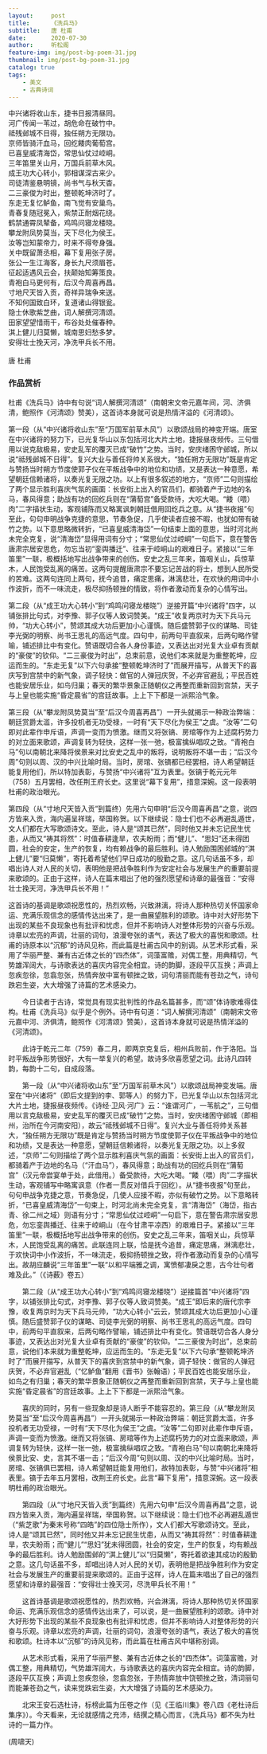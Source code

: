 ```yaml
---
layout:     post
title:      《洗兵马》
subtitle:   唐 杜甫
date:       2020-07-30
author:     听松阁
feature-img: img/post-bg-poem-31.jpg
thumbnail: img/post-bg-poem-31.jpg
catalog: true
tags:
    - 美文
    - 古典诗词
---
```



中兴诸将收山东，捷书日报清昼同。<br>
河广传闻一苇过，胡危命在破竹中。<br>
祗残邺城不日得，独任朔方无限功。<br>
京师皆骑汗血马，回纥餧肉葡萄宫。<br>
已喜皇威清海岱，常思仙仗过崆峒。<br>
三年笛里关山月，万国兵前草木风。<br>
成王功大心转小，郭相谋深古来少。<br>
司徒清鉴悬明镜，尚书气与秋天杳。<br>
二三豪俊为时出，整顿乾坤济时了。<br>
东走无复忆鲈鱼，南飞觉有安巢鸟。<br>
青春复随冠冕入，紫禁正耐烟花绕。<br>
鹤禁通霄凤辇备，鸡鸣问寝龙楼晓。<br>
攀龙附凤势莫当，天下尽化为侯王。<br>
汝等岂知蒙帝力，时来不得夸身强。<br>
关中既留萧丞相，幕下复用张子房。<br>
张公一生江海客，身长九尺须眉苍。<br>
征起适遇风云会，扶颠始知筹策良。<br>
青袍白马更何有，后汉今周喜再昌。<br>
寸地尺天皆入贡，奇祥异瑞争来送。<br>
不知何国致白环，复道诸山得银瓮。<br>
隐士休歌紫芝曲，词人解撰河清颂。<br>
田家望望惜雨干，布谷处处催春种。<br>
淇上健儿归莫懒，城南思妇愁多梦。<br>
安得壮士挽天河，净洗甲兵长不用。<br>
<br>
唐 杜甫


### 作品赏析

杜甫《洗兵马》诗中有句说“词人解撰河清颂”（南朝宋文帝元嘉年间，河、济俱清，鲍照作《河清颂》赞美），这首诗本身就可说是热情洋溢的《河清颂》。

第一段（从“中兴诸将收山东”至“万国军前草木风”）以歌颂战局的神变开端。唐室在中兴诸将的努力下，已光复华山以东包括河北大片土地，捷报昼夜频传。三句借用以说克敌极易，安史乱军的覆灭已成“破竹”之势。当时，安庆绪困守邺城，所以说“祗残邺城不日得”。复兴大业与善任将帅关系很大，“独任朔方无限功”既是肯定与赞扬当时朔方节度使郭子仪在平叛战争中的地位和功绩，又是表达一种意愿，希望朝廷信赖诸将，以奏光复无限之功。以上有很多叙述的地方，“京师”二句则描绘了两个显示胜利喜庆气氛的画面：长安街上出入的官员们，都骑着产于边地的名马，春风得意；助战有功的回纥兵则在“蒲萄宫”备受款待，大吃大喝。“餧（喂）肉”二字描状生动，客观铺陈而又略寓讽刺朝廷借用回纥兵之意。从“捷书夜报”句至此，句句申明战争克捷的意思，节奏急促，几乎使读者应接不暇，也犹如带有破竹之势。以下意思略微转折，“已喜皇威清海岱”一句结束上面的意思，当时河北尚未完全克复，说“清海岱”显得用词有分寸；“常思仙仗过崆峒”一句启下，意在警告唐肃宗居安思危，勿忘当初“銮舆播迁”、往来于崆峒山的艰难日子。紧接以“三年笛里”一联，极概括地写出战争带来的创伤。安史之乱三年来，笛咽关山，兵惊草木，人民饱受乱离的痛苦。这两句提醒唐肃宗不要忘记苦战的将士，想到人民所受的苦难。这两句连同上两句，抚今追昔，痛定思痛，淋漓悲壮，在欢快的用词中小作波折，而不一味流走，极尽抑扬顿挫的情致，将作者激动而复杂的心情写出。

第二段（从“成王功大心转小”到“鸡鸣问寝龙楼晓”）逆接开篇“中兴诸将”四字，以铺张排比句式，对李豫、郭子仪等人致词赞美。“成王”收复两京时为天下兵马元帅，“功大心转小”，赞颂其成大功后更加小心谨慎。随后盛赞郭子仪的谋略、司徒李光弼的明察、尚书王思礼的高远气度。四句中，前两句平直叙来，后两句略作譬喻，铺述排比中有变化。赞语既切合各人身份事迹，又表达出对光复大业卓有贡献的“豪俊”的钦仰。“二三豪俊为时出”，总束前意，说他们本来就是为重整乾坤，应运而生的。“东走无复”以下六句承接“整顿乾坤济时了”而展开描写，从普天下的喜庆写到宫禁中的新气象，调子轻快：做官的人弹冠庆贺，不必弃官避乱；平民百姓也能安居乐业，如鸟归巢；春天的繁华景象正随朝仪之再整而重新回到宫禁，天子与上皇也能实施“昏定晨省”的宫廷故事。上上下下都是一派熙洽气象。

第三段（从“攀龙附凤势莫当”至“后汉今周喜再昌”）一开头就揭示一种政治弊端：朝廷赏爵太滥，许多投机者无功受禄，一时有“天下尽化为侯王”之虞。“汝等”二句即对此辈作申斥语，声调一变而为愤激。继而又将张镐、房琯等作为上述腐朽势力的对立面来歌颂，声调复转为轻快，这样一张一弛，极富擒纵唱叹之致。“青袍白马”句以南朝北来降将侯景来对比安史之乱中的叛将，说明叛将不堪一击；“后汉今周”句则以周、汉的中兴比喻时局。当时，房琯、张镐都已经罢相，诗人希望朝廷能复用他们，所以特加表彰，与赞扬“中兴诸将”互为表里。张镐于乾元元年（758）五月罢相，改任荆王府长史。这里说“幕下复用”，措意深婉。这一段表明杜甫的政治眼光。

第四段（从“寸地尺天皆入贡”到篇终）先用六句申明“后汉今周喜再昌”之意，说四方皆来入贡，海内遍呈祥瑞，举国称贺。以下继续说：隐士们也不必再避乱遁世，文人们都在大写歌颂诗文。至此，诗人是“颂其已然”，同时他又并未忘记民生忧患，从而又“祷其将然”：时值春耕逢旱，农夫盼雨；而“健儿”、“思妇”还未得团圆，社会的安定，生产的恢复，均有赖战争的最后胜利。诗人勉励围困邺城的“淇上健儿”要“归莫懒”，寄托着希望他们早日成功的殷勤之意。这几句话虽不多，却唱出诗人对人民的关切，表明他是把战争胜利作为安定社会与发展生产的重要前提来歌颂的。正由于这样，诗人在篇末唱出了他的强烈愿望和诗章的最强音：“安得壮士挽天河，净洗甲兵长不用！”

这首诗的基调是歌颂祝愿性的，热烈欢畅，兴致淋漓，将诗人那种热切关怀国家命运、充满乐观信念的感情传达出来了，是一曲展望胜利的颂歌。诗中对大好形势下出现的某些不良现象也有批评和忧虑，但并不影响诗人对整体形势的兴奋与乐观。诗章以宏亮的声调，壮丽的词句，浪漫夸张的语气，表达了极大的喜悦和歌颂。杜甫的诗原本以“沉郁”的诗风见称，而此篇是杜甫古风中的别调。从艺术形式看，采用了华丽严整、兼有古近体之长的“四杰体”，词藻富赡，对偶工整，用典精切，气势雄浑阔大，与诗歌表达的喜庆内容完全相宜。诗的韵脚，逐段平仄互换；声调上忽疾忽徐，忽翕忽张，热情奔放中富有顿挫之致，词句清丽而能有苍劲之气，诗句跌宕生姿，大大增强了诗篇的艺术感染力。


　　今日读者于古诗，常觉具有现实批判性的作品名篇甚多，而“颂”体诗歌难得佳构。杜甫《洗兵马》似乎是个例外。诗中有句道：“词人解撰河清颂”（南朝宋文帝元嘉中河、济俱清，鲍照作《河清颂》赞美），这首诗本身就可说是热情洋溢的《河清颂》。
  
　　此诗于乾元二年（759）春二月，即两京克复后，相州兵败前，作于洛阳。当时平叛战争形势很好，大有一举复兴的希望。故诗多欣喜愿望之词。此诗凡四转韵，每韵十二句，自成段落。
  
　　第一段（从“中兴诸将收山东”至“万国军前草木风”）以歌颂战局神变发端。唐室在“中兴诸将”（即后文提到的李、郭等人）的努力下，已光复华山以东包括河北大片土地，捷报昼夜频传。《诗经·卫风·河广》云：“谁谓河广，一苇航之”，三句借用以言克敌极易，安史乱军的覆灭已成“破竹”之势。当时，安庆绪困守邺城（即相州，治所在今河南安阳），故云“祗残邺城不日得”。复兴大业与善任将帅关系甚大，“独任朔方无限功”既是肯定与赞扬当时朔方节度使郭子仪在平叛战争中的地位和功绩，又是表达一种意愿，望朝廷信赖诸将，以奏光复无限之功。以上多叙述，“京师”二句则描绘了两个显示胜利喜庆气氛的画面：长安街上出入的官员们，都骑着产于边地的名马（“汗血马”），春风得意；助战有功的回纥兵则在“蒲萄宫”（汉元帝尝宴单于处，此借用。）备受款待，大吃大喝。“餧（喂）肉”二字描状生动，客观铺写中略寓讽意（作者一贯反对借兵于回纥）。从“捷书夜报”句至此，句句申战争克捷之意，节奏急促，几使人应接不暇，亦似有破竹之势。以下意略转折，“已喜皇威清海岱”一句束上，时河北尚未完全克复，言“清海岱”（海岱，指古青、徐二州之域）则语有分寸；“常思仙仗过崆峒”一句启下，意在警告肃宗居安思危，勿忘銮舆播迁、往来于崆峒山（在今甘肃平凉西）的艰难日子。紧接以“三年笛里”一联，极概括地写出战争带来的创伤。安史之乱三年来，笛咽关山，兵惊草木，人民饱受乱离的痛苦。此联连同上联，恰是抚今追昔，痛定思痛，淋漓悲壮，于欢快词中小作波折，不一味流走，极抑扬顿挫之致，将作者激动而复杂的心情写出。故胡应麟说“三年笛里”一联“以和平端雅之调，寓愤郁凄戾之思，古今壮句者难及此。”（《诗薮》卷五）
  
　　第二段（从“成王功大心转小”到“鸡鸣问寝龙楼晓”）逆接篇首“中兴诸将”四字，以铺张排比句式，对李豫、郭子仪等人致词赞美。“成王”即后来的唐代宗李豫，收复两京时为天下兵马元帅，“功大心转小”云云，赞颂其成大功后更加小心谨慎。随后盛赞郭子仪的谋略、司徒李光弼的明察、尚书王思礼的高远气度。四句中，前两句平直叙来，后两句略作譬喻，铺述排比中有变化。赞语既切合各人身分事迹，又表达出对光复大业卓有贡献的“豪俊”的钦仰。“二三豪俊为时出”，总束前意，说他们本来就为重整乾坤，应运而生的。“东走无复”以下六句承“整顿乾坤济时了”而展开描写，从普天下的喜庆到宫禁中的新气象，调子轻快：做官的人弹冠庆贺，不必弃官避乱（“忆鲈鱼”翻用《晋书》张翰语）；平民百姓也能安居乐业，如鸟之有归巢；春天的繁华景象正随朝仪之再整而重新回到宫禁，天子与上皇也能实施“昏定晨省”的宫廷故事。上上下下都是一派熙洽气象。
  
　　喜庆的同时，另有一些现象却是诗人断乎不能容忍的。第三段（从“攀龙附凤势莫当”至“后汉今周喜再昌”）一开头就揭示一种政治弊端：朝廷赏爵太滥，许多投机者无功受禄，一时有“天下尽化为侯王”之虞。“汝等”二句即对此辈作申斥语，声调一变而为愤激。继而又将张镐、房琯等作为上述腐朽势力的对立面来歌颂，声调复转为轻快，这样一张一弛，极富擒纵唱叹之致。“青袍白马”句以南朝北来降将侯景比安、史，言其不堪一击；“后汉今周”句则以周、汉的中兴比喻时局。当时，房琯、张镐俱已罢相，诗人希望朝廷能复用他们，故特加表彰，与赞“中兴诸将”相表里。镐于去年五月罢相，改荆王府长史。此言“幕下复用”，措意深婉。这一段表明杜甫的政治眼光。
  
　　第四段（从“寸地尺天皆入贡”到篇终）先用六句申“后汉今周喜再昌”之意，说四方皆来入贡，海内遍呈祥瑞，举国称贺。以下继续说：隐士们也不必再避乱遁世（“紫芝歌”为秦末号称“四皓”的四位隐士所作），文人们都大写歌颂诗文。至此，诗人是“颂其已然”，同时他又并未忘记民生忧患，从而又“祷其将然”：时值春耕逢旱，农夫盼雨；而“健儿”“思妇”犹未得团圆，社会的安定，生产的恢复，均有赖战争的最后胜利。诗人勉励围邺的“淇上健儿”以“归莫懒”，寄托着欲速其成功的殷勤之意。这几句话虽不多，却唱出诗人对人民的关切，表明他是把战争胜利作为安定社会与发展生产的重要前提来歌颂的。正由于这样，诗人在篇末唱出了自己的强烈愿望和诗章的最强音：“安得壮士挽天河，尽洗甲兵长不用！”
  
　　这首诗基调是歌颂祝愿性的，热烈欢畅，兴会淋漓，将诗人那种热切关怀国家命运、充满乐观信念的感情传达出来了，可以说，是一曲展望胜利的颂歌。诗中对大好形势下出现的某些不良现象也有批评和忧虑，但并不影响诗人对整体形势的兴奋与乐观。诗章以宏亮的声调，壮丽的词句，浪漫夸张的语气，表达了极大的喜悦和歌颂。杜诗本以“沉郁”的诗风见称，而此篇在杜甫古风中堪称别调。
  
　　从艺术形式看，采用了华丽严整、兼有古近体之长的“四杰体”。词藻富赡，对偶工整，用典精切，气势雄浑阔大，与诗歌表达的喜庆内容完全相宜。诗的韵脚，逐段平仄互换；声调上忽疾忽徐，忽翕忽张，于热情奔放中饶顿挫之致，清词丽句而能兼苍劲之气，读来觉跌宕生姿，大大增强了诗篇的艺术感染力。
  
　　北宋王安石选杜诗，标榜此篇为压卷之作（见《王临川集》卷八四《老杜诗后集序》）。今天看来，无论就感情之充沛，结撰之精心而言，《洗兵马》都不失为杜诗的一篇力作。

(周啸天)
